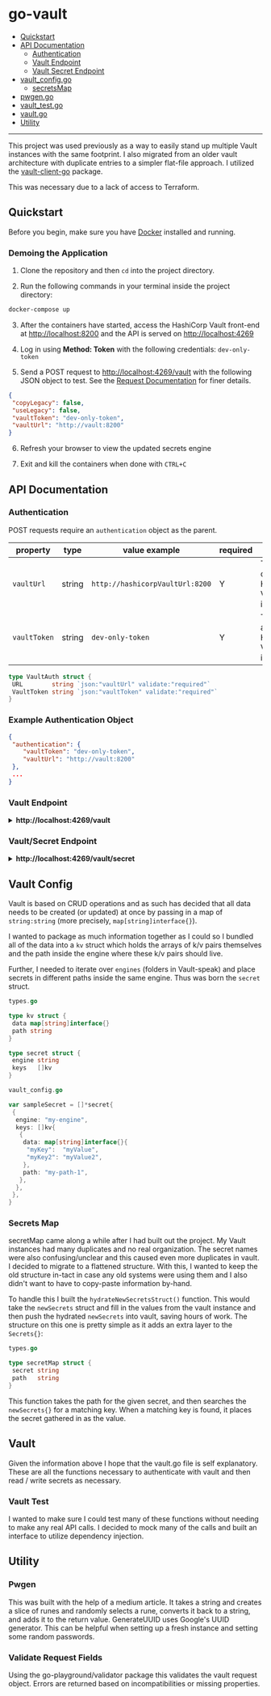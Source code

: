 # go-vault

- [Quickstart](#quickstart)
- [API Documentation](#api-documentation)
  - [Authentication](#authentication)
  - [Vault Endpoint](#vault-endpoint)
  - [Vault Secret Endpoint](#vaultsecret-endpoint)
- [vault_config.go](#vault-config)
  - [secretsMap](#secrets-map)
- [pwgen.go](#pwgen)
- [vault_test.go](#vault-test)
- [vault.go](#vault)
- [Utility](#utility)

---

This project was used previously as a way to easily stand up multiple Vault instances with the same footprint. I also migrated from an older vault architecture with duplicate entries to a simpler flat-file approach.
I utilized the [vault-client-go](https://pkg.go.dev/github.com/hashicorp/vault-client-go@v0.4.1) package.

This was necessary due to a lack of access to Terraform.

## Quickstart

Before you begin, make sure you have [Docker](https://www.docker.com/get-started/) installed and running.

### Demoing the Application

1. Clone the repository and then `cd` into the project directory.

2. Run the following commands in your terminal inside the project directory:

```bash
docker-compose up
```

3. After the containers have started, access the HashiCorp Vault front-end at [http://localhost:8200](http://localhost:8200) and the API is served on [http://localhost:4269](http://localhost:4269)

4. Log in using **Method: Token** with the following credentials: `dev-only-token`

5. Send a POST request to [http://localhost:4269/vault](http://localhost:4269/vault) with the following JSON object to test. See the [Request Documentation](#request-documentation) for finer details.

 ```JSON
{
  "copyLegacy": false,
  "useLegacy": false,
  "vaultToken": "dev-only-token",
  "vaultUrl": "http://vault:8200"
}
 ```

6. Refresh your browser to view the updated secrets engine

7. Exit and kill the containers when done with `CTRL+C`

## API Documentation

### Authentication

POST requests require an `authentication` object as the parent.

| property     | type   | value example                   | required | purpose                                      |
| ------------ | ------ | ------------------------------- | -------- | -------------------------------------------- |
| `vaultUrl`   | string | `http://hashicorpVaultUrl:8200` | Y        | The URL of the HashiCorp Vault instance.     |
| `vaultToken` | string | `dev-only-token`                | Y        | Token to auth with HashiCorp Vault instance. |

```go
type VaultAuth struct {
 URL        string `json:"vaultUrl" validate:"required"`
 VaultToken string `json:"vaultToken" validate:"required"`
}
```

### Example Authentication Object

```json
{
 "authentication": {
    "vaultToken": "dev-only-token",
    "vaultUrl": "http://vault:8200"
 },
 ...
}
```

### Vault Endpoint

<details>
 <summary><b> http://localhost:4269/vault </b></summary>

## POST

 This request will initialize an empty vault instance with either the "legacy" architecture or the "new" architecture. You can run this with `copyLegacy` set to `true`  and `useLegacy` set to `false` to copy secrets from the legacy architecture and add them into the "new" architecture. This was used to reduce copy/pasting manually.

### Vault Request Object

| property         | type   | value example            | required | purpose                                                                                                                                   |
| ---------------- | ------ | ------------------------ | -------- | ----------------------------------------------------------------------------------------------------------------------------------------- |
| `authentication` | object | `vaultToken`, `vaultUrl` | Y        | Authenticate with vault.                                                                                                                  |
| `copyLegacy`     | bool   | `true` / `false`         | Y        | If set to `true` and `useLegacy` is set to `false`, this will copy legacy secrets architecture and place them into the flat architecture. |
| `useLegacy`      | bool   | `true` / `false`         | Y        | If set to `true`, this builds secrets using the legacy architecture.                                                                      |

### Vault Request Struct

```go
type VaultRequest struct {
 Auth       VaultAuth `json:"authentication validate:"required"`
 CopyLegacy bool      `json:"copyLegacy" validate:"required"`
 UseLegacy  bool      `json:"useLegacy" validate:"required"`
}
```

### Example Vault Request Object

```json
{
  "authentication": {
    "vaultToken": "dev-only-token",
    "vaultUrl": "http://vault:8200"
  },
  "useLegacy": true,
  "copyLegacy": true
}

```

</details>

### Vault/Secret Endpoint

<details>
 <summary><b> http://localhost:4269/vault/secret </b></summary>

## POST

### Vault Secret Object

| property         | type                   | value example                                                    | required | purpose                                                                                                                                                                                                 |
| ---------------- | ---------------------- | ---------------------------------------------------------------- | -------- | ------------------------------------------------------------------------------------------------------------------------------------------------------------------------------------------------------- |
| `authentication` | object                 | `vaultToken`, `vaultUrl`                                         | Y        | Authenticate with vault.                                                                                                                                                                                |
| `secret`         | array of `Secret`      | `[{engine, kv:[{data, path}]}]`                                  | Y        | A secret is an array of Secrets which are containers holding engines (folders), paths inside the engine, and data (key/value pairs)                                                                     |
| `engine`         | string                 | `firebase`                                                       | Y        | Engines are top-level folders. They also dictate the type of secret that will be held. In this application, all secrets are K/V pairs.                                                                  |
| `kv`             | array of `KV`          | `[{data: map[string]interface{}, path: ""}]`                     | Y        | KV stands for Key Value. This is a collection of Key/Value pairs that can be inserted into the parent-engine. As Vault can only update all or none of an engine, these are tighlyt coupled.             |
| `data`           | map[string]interface{} | {"apiKey" : "12345678", "anotherKey" : "823oi3-sjj39848-vvdse" } | Y        | Data is ingested as an object of `string : string`. All keys and values must be entered in quotations and separated by commas.                                                                          |
| `path`           | string                 | "userKeys/dev"                                                   | Y        | The path is where the secret will be contained inside the engine provided. Paths must not start or end with a forward slash ("/"). The provided example would resolve to `ENGINENAME/data/userKeys/dev` |

### Vault Secret Struct

```go

type VaultSecret struct {
 Auth   VaultAuth `json:"authentication" validate:"required"`
 Secret []Secret  `json:"secret"`
}

type KV struct {
 Data map[string]interface{} `json:"data" validate:"required"`
 Path string                 `json:"path" validate:"required"`
}

type Secret struct {
 Engine string `json:"engine"`
 Keys   []KV   `json:"kv"`
}
```

### Example Vault Secret Object

```json
{
  "authentication": {
    "vaultToken": "dev-only-token",
    "vaultUrl": "http://vault:8200"
  },
  "secret": [
    {
      "engine": "apiengine",
      "kv": [
        {
          "path": "api-test",
          "data": {
            "api_key": "myApiKey",
            "test": "another key"
          }
        }
      ]
    }
  ]
}
```

## GET

### Vault Read Object

| property         | type   | value example            | required | purpose                                          |
| ---------------- | ------ | ------------------------ | -------- | ------------------------------------------------ |
| `authentication` | object | `vaultToken`, `vaultUrl` | Y        | Authenticate with vault.                         |
| `engine`         | string | `firebase`               | Y        | The KV-V2 engine from which to read a value from |
| `path`           | string | `stripe/dev`             | Y        | Path to the secret in the aformentioned engine   |
| `key`            | string | `private_api_key`        | Y        | The key for which to return a value              |

### Vault Read Struct

```go
type VaultRead struct {
 Auth   VaultAuth `json:"authentication" validate:"required"`
 Engine string    `json:"engine" validate:"required"`
 Path   string    `json:"path" validate:"required"`
 Key    string    `json:"key" validate:"required"`
}

```

### Example Vault Read Object

```json
{
  "authentication": {
    "vaultToken": "dev-only-token",
    "vaultUrl": "http://vault:8200"
  },
  "engine": "myfolder",
  "path": "stripe/dev",
  "key": "private_key"
}
```

### Example Response

```json
{
  "Success": {
    "private_key": "secretHere"
  }
}
```

</details>

## Vault Config

Vault is based on CRUD operations and as such has decided that all data needs to be created (or updated) at once by passing in a map of `string:string` (more precisely, `map[string]interface{}`).

I wanted to package as much information together as I could so I bundled all of the data into a `kv` struct which holds the arrays of k/v pairs themselves and the path inside the engine where these k/v pairs should live.

Further, I needed to iterate over `engines` (folders in Vault-speak) and place secrets in different paths inside the same engine. Thus was born the `secret` struct.

```go
types.go

type kv struct {
 data map[string]interface{}
 path string
}

type secret struct {
 engine string
 keys   []kv
}
```

```go
vault_config.go

var sampleSecret = []*secret{
 {
  engine: "my-engine",
  keys: []kv{
   {
    data: map[string]interface{}{
     "myKey":  "myValue",
     "myKey2": "myValue2",
    },
    path: "my-path-1",
   },
  },
 },
}
```

### Secrets Map

secretMap came along a while after I had built out the project. My Vault instances had many duplicates and no real organization. The secret names were also confusing/unclear and this caused even more duplicates in vault. I decided to migrate to a flattened structure. With this, I wanted to keep the old structure in-tact in case any old systems were using them and I also didn't want to have to copy-paste information by-hand.

To handle this I built the `hydrateNewSecretsStruct()` function. This would take the `newSecrets` struct and fill in the values from the vault instance and then push the hydrated `newSecrets` into vault, saving hours of work. The structure on this one is pretty simple as it adds an extra layer to the `Secrets{}`:

```go
types.go

type secretMap struct {
 secret string
 path   string
}
```

This function takes the path for the given secret, and then searches the `newSecrets{}` for a matching key. When a matching key is found, it places the secret gathered in as the value.

## Vault

Given the information above I hope that the vault.go file is self explanatory. These are all the functions necessary to authenticate with vault and then read / write secrets as necessary.

### Vault Test

I wanted to make sure I could test many of these functions without needing to make any real API calls. I decided to mock many of the calls and built an interface to utilize dependency injection.

## Utility

### Pwgen

This was built with the help of a medium article. It takes a string and creates a slice of runes and randomly selects a rune, converts it back to a string, and adds it to the return value. GenerateUUID uses Google's UUID generator. This can be helpful when setting up a fresh instance and setting some random passwords.

### Validate Request Fields

Using the go-playground/validator package this validates the vault request object. Errors are returned based on incompatibilities or missing properties.
